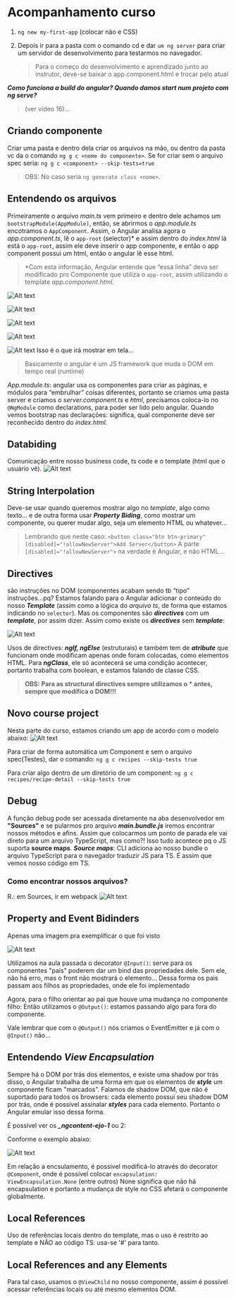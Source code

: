 # Acompanhamento curso

1. `ng new my-first-app` (colocar não e CSS)

2. Depois ir para a pasta com o comando cd e dar `um ng server` para criar um servidor de desenvolvimento para testarmos no navegador.
   > Para o começo do desenvolvimento e aprendizado junto ao instrutor, deve-se baixar o app.component.html e trocar pelo atual

**_Como funciona a build do angular? Quando damos start num projeto com ng serve?_**

> (ver vídeo 16)...

## Criando componente

Criar uma pasta e dentro dela criar os arquivos na mão, ou dentro da pasta vc da o comando `ng g c <nome do componente>`. Se for criar sem o arquivo spec seria: `ng g c <component> --skip-tests=true`

> OBS: No caso seria `ng generate class <nome>`.

## Entendendo os arquivos

Primeiramente o arquivo _main.ts_ vem primeiro e dentro dele achamos um `bootstrapModule(AppModule)`, então, se abrirmos o _app.module.ts_ encotramos o `AppComponent`. Assim, o Angular analisa agora o _app.component.ts_, lê o `app-root` (selector)\* e assim dentro do _index.html_ lá está o `app-root`, assim ele deve inserir o app componente, e então o app component possui um html, então o angular lê esse html.

> \*Com esta informação, Angular entende que “essa linha” deva ser modificado pro Componente que utiliza o `app-root`, assim utilizando o template _app.component.html_.

![Alt text](/screenshots/app-root.png?raw=true)

![Alt text](/screenshots/AppComponent.png?raw=true)

![Alt text](/screenshots/AppComponentfile.png?raw=true)

![Alt text](/screenshots/indexHtml.png?raw=true)

![Alt text](/screenshots/AppComponentHtml.png?raw=true)
Isso é o que irá mostrar em tela...

> Basicamente o angular é um JS framework que muda o DOM em tempo real (runtime)

_App.module.ts_: angular usa os componentes para criar as páginas, e módulos para “embrulhar” coisas diferentes, portanto se criamos uma pasta server e criamos o _server.component.ts_ e _html_, precisamos coloca-lo no `@NgModule` como declarations, para poder ser lido pelo angular.
Quando vemos bootstrap nas declarações: significa, qual componente deve ser reconhecido dentro do _index.html_.

## Databiding

Comunicação entre nosso business code, ts code e o template (html que o usuário vê).
![Alt text](/screenshots/Databiding.png?raw=true)

## String Interpolation

Deve-se usar quando queremos mostrar algo no _template_, algo como texto... e de outra forma usar **_Property Biding_**, como mostrar um componente, ou querer mudar algo, seja um elemento HTML ou whatever...

> Lembrando que neste caso: `<button class="btn btn-primary" [disabled]="!allowNewServer">Add Server</button>` A parte `[disabled]="!allowNewServer">` na verdade é Angular, e não HTML...

## Directives

são instruções no DOM (componentes acabam sendo tb “tipo” instruções...pq?
Estamos falando para o Angular adicionar o conteúdo do nosso **_Template_** (assim como a lógica do _arquivo ts_, de forma que estamos indicando no `selector`).
Mas os componentes são **_directives_** com um **_template_**, por assim dizer.
Assim como existe os **_directives_** sem **_template_**:

![Alt text](/screenshots/directives.png?raw=true)

Usos de directives: **_ngIf, ngElse_** (estruturais) e também tem de **_atribute_** que funcionam onde modificam apenas onde foram colocadas, como elementos HTML.
Para **_ngClass_**, ele só acontecerá se uma condição acontecer, portanto trabalha com boolean, e estamos falando de classe CSS.

> **OBS: Para as structural directives sempre utilizamos o \* antes, sempre que modifica o DOM!!!**

## Novo course project

Nesta parte do curso, estamos criando um app de acordo com o modelo abaixo:
![Alt text](/screenshots/planningApp.png?raw=true)

Para criar de forma automática um Component e sem o arquivo spec(Testes), dar o comando:
`ng g c recipes --skip-tests true`

Para criar algo dentro de um diretório de um component:
`ng g c recipes/recipe-detail --skip-tests true`

## Debug

A função debug pode ser acessada diretamente na aba desenvolvedor em **"Sources"** e se pularmos pro arquivo **_main.bundle.js_** iremos encontrar nossos métodos e afins.
Assim que colocarmos um ponto de parada ele vai direto para um arquivo TypeScript, mas como?!
Isso tudo acontece pq o JS suporta **source maps**.
**_Source maps_**: CLI adiciona ao nosso bundle o arquivo TypeScript para o navegador traduzir JS para TS. É assim que vemos nosso código em TS.

### Como encontrar nossos arquivos?

R.: em Sources, ir em webpack
![Alt text](/screenshots/webpackfiles.png?raw=true)

## Property and Event Bidinders

Apenas uma imagem pra exemplificar o que foi visto

![Alt text](/screenshots/propertyEvenBiding.png?raw=true)

Utilizamos na aula passada o decorator `@Input()`: serve para os componentes "pais" poderem dar um bind das propriedades dele.
Sem ele, não há erro, mas o front não mostrará o elemento...
Dessa forma os pais passam aos filhos as propriedades, onde ele foi implementado

Agora, para o filho orientar ao pai que houve uma mudança no componente filho:
Então utilizamos o `@Output()`: estamos passando algo para fora do componente.

Vale lembrar que com o `@Output()` nós criamos o EventEmitter e já com o `@Input()` não...

## Entendendo **_View Encapsulation_**

Sempre há o DOM por trás dos elementos, e existe uma shadow por trás disso, o Angular trabalha de uma forma em que os elementos de **_style_** um componente ficam "marcados".
Falamos de shadow DOM, que não é suportado para todos os browsers: cada elemento possui seu shadow DOM por trás, onde é possível assinalar **_styles_** para cada elemento. Portanto o Angular emular isso dessa forma.

É possível ver os **_\_ngcontent-ejo-1_** ou 2:

Conforme o exemplo abaixo:

![Alt text](/screenshots/EncapsulationView.png?raw=true)

Em relação a encsulamento, é possivel modificá-lo através do decorator `@Component`, onde é possível colocar `encapsulation: ViewEncapsulation.None` (entre outros)
None significa que não há encapsulation e portanto a mudança de style no CSS afetará o componente globalmente.

## Local References

Uso de referências locais dentro do template, mas o uso é restrito ao template e NÃO ao código TS: usa-se '#' para tanto.

## Local References and any Elements

Para tal caso, usamos o `@ViewChild` no nosso componente, assim é possível acessar referências locais ou até mesmo elementos DOM.
